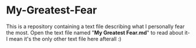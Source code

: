 # My-Greatest-Fear
This is a repository containing a text file describing what I personally fear the most. Open the text file named "**My Greatest Fear.md**" to read about it- I mean it's the only other text file here afterall :)

